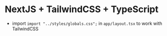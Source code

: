 # NextJS + TailwindCSS + TypeScript

- import `import "../styles/globals.css";` in `app/layout.tsx` to work with TailwindCSS
